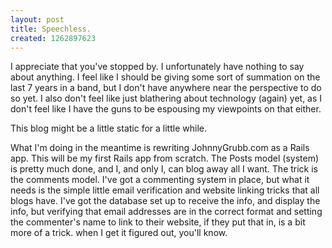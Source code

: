 ```yaml
--- 
layout: post
title: Speechless.
created: 1262897623
---
```

I appreciate that you've stopped by.  I unfortunately have nothing to say about anything.  I feel like I should be giving some sort of summation on the last 7 years in a band, but I don't have anywhere near the perspective to do so yet.  I also don't feel like just blathering about technology (again) yet, as I don't feel like I have the guns to be espousing my viewpoints on that either.

This blog might be a little static for a little while.  

What I'm doing in the meantime is rewriting JohnnyGrubb.com as a Rails app.  This will be my first Rails app from scratch.  The Posts model (system) is pretty much done, and I, and only I, can blog away all I want.  The trick is the comments model.  I've got a commenting system in place, but what it needs is the simple little email verification and website linking tricks that all blogs have.  I've got the database set up to receive the info, and display the info, but verifying that email addresses are in the correct format and setting the commenter's name to link to their website, if they put that in, is a bit more of a trick.  when I get it figured out, you'll know.
<!--break-->
